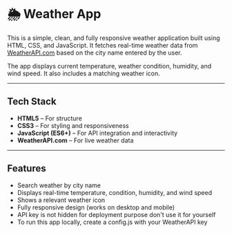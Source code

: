 # 🌦️ Weather App

This is a simple, clean, and fully responsive weather application built using HTML, CSS, and JavaScript. It fetches real-time weather data from [WeatherAPI.com](https://www.weatherapi.com/) based on the city name entered by the user.

The app displays current temperature, weather condition, humidity, and wind speed. It also includes a matching weather icon.

---

##  Tech Stack

- **HTML5** – For structure
- **CSS3** – For styling and responsiveness
- **JavaScript (ES6+)** – For API integration and interactivity
- **WeatherAPI.com** – For live weather data

---

## Features

-  Search weather by city name
- Displays real-time temperature, condition, humidity, and wind speed
-  Shows a relevant weather icon
-  Fully responsive design (works on desktop and mobile)
-  API key is not hidden for deployment purpose don't use it for yourself 
-  To run this app locally, create a config.js with your WeatherAPI key

